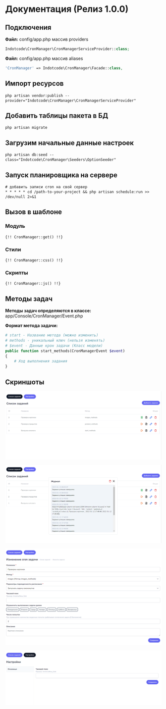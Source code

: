 # Документация (Релиз 1.0.0)

## Подключения

**Файл:** config/app.php массив providers 
```php
Indotcode\CronManager\CronManagerServiceProvider::class;
```

**Файл:** config/app.php массив aliases
```php
'CronManager' => Indotcode\CronManager\Facade::class,
```

## Импорт ресурсов
```text
php artisan vendor:publish --provider="Indotcode\CronManager\CronManagerServiceProvider"
```
## Добавить таблицы пакета в БД
```text
php artisan migrate
```
## Загрузим начальные данные настроек
```text
php artisan db:seed --class="Indotcode\CronManager\Seeders\OptionSeeder"
```


## Запуск планировщика на сервере
```text
# добавить записи cron на свой сервер
* * * * * cd /path-to-your-project && php artisan schedule:run >> /dev/null 2>&1
```


## Вызов в шаблоне

### Модуль

```blade
{!! CronManager::get() !!}
```
### Стили

```blade
{!! CronManager::css() !!}
```

### Скрипты

```blade
{!! CronManager::js() !!}
```


## Методы задач

**Методы задач определяются в классе:** app/Console/CronManager/Event.php

**Формат метода задачи:**
```php
# start - Название метода (можно изменить)
# methods - уникальный ключ (нельзя изменять)
# $event - Данные крон задачи (Класс модели)
public function start_methods(CronManagerEvent $event)
{
    # Ход выполнения задания
}
```

## Скриншоты


![Главная страница](https://github.com/indotcode/cron-manager/blob/main/screenshots/scrin1.png?raw=true "Орк")

![Журнал ошибок](https://github.com/indotcode/cron-manager/blob/main/screenshots/scrin2.png?raw=true "Орк")

![Редактирование задания](https://github.com/indotcode/cron-manager/blob/main/screenshots/scrin3.png?raw=true "Орк")

![Страница глобальных настроек](https://github.com/indotcode/cron-manager/blob/main/screenshots/scrin4.png?raw=true "Орк")
